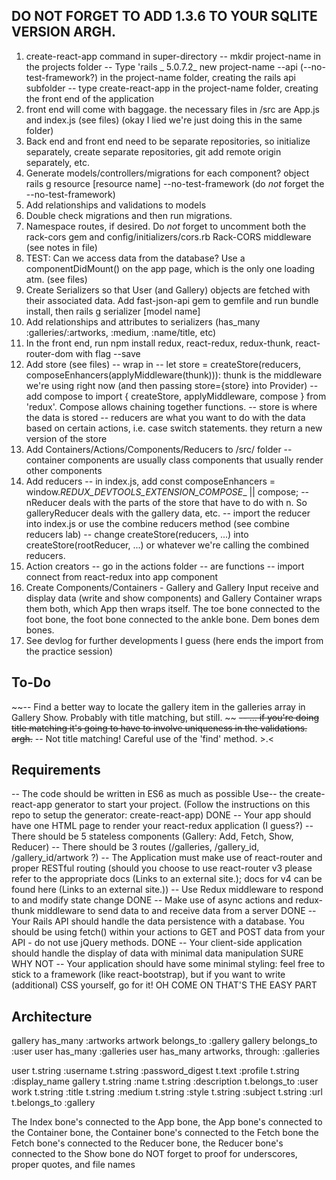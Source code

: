 ## **DO NOT FORGET TO ADD 1.3.6 TO YOUR SQLITE VERSION ARGH.**
1. create-react-app command in super-directory
    -- mkdir project-name in the projects folder
    -- Type 'rails _ 5.0.7.2_ new project-name --api (--no-test-framework?) in the project-name folder, creating the rails api subfolder
    -- type create-react-app in the project-name folder, creating the front end of the application
2. front end will come with baggage. the necessary files in /src are App.js and index.js (see files) (okay I lied we're just doing this in the same folder)
3. Back end and front end need to be separate repositories, so initialize separately, create separate repositories, git add remote origin separately, etc.
4. Generate models/controllers/migrations for each component? object rails g resource [resource name] --no-test-framework (do *not* forget the --no-test-framework)
5. Add relationships and validations to models
6. Double check migrations and then run migrations.
7. Namespace routes, if desired. Do *not* forget to uncomment both the rack-cors gem and config/initializers/cors.rb Rack-CORS middleware (see notes in file)
8. TEST: Can we access data from the database? Use a componentDidMount() on the app page, which is the only one loading atm. (see files)
9. Create Serializers so that User (and Gallery) objects are fetched with their associated data. Add fast-json-api gem to gemfile and run bundle install, then rails g serializer [model name]
10. Add relationships and attributes to serializers (has_many :galleries/:artworks, :medium, :name/title, etc)
11. In the front end, run npm install redux, react-redux, redux-thunk, react-router-dom with flag --save 
12. Add store (see files)
    -- wrap <App /> in <Provider>
    -- let store = createStore(reducers, composeEnhancers(applyMiddleware(thunk))): thunk is the middleware we're using right now (and then passing store={store} into Provider)
    -- add compose to import { createStore, applyMiddleware, compose } from 'redux'. Compose allows chaining together functions.
    -- store is where the data is stored
    -- reducers are what you want to do with the data based on certain actions, i.e. case switch statements. they return a new version of the store
13. Add Containers/Actions/Components/Reducers to /src/ folder
    -- container components are usually class components that usually render other components
14. Add reducers
    -- in index.js, add const composeEnhancers = window._REDUX_DEVTOOLS_EXTENSION_COMPOSE__ || compose;
    -- nReducer deals with the parts of the store that have to do with n. So galleryReducer deals with the gallery data, etc.
    -- import the reducer into index.js or use the combine reducers method (see combine reducers lab)
    -- change createStore(reducers, ...) into createStore(rootReducer, ...) or whatever we're calling the combined reducers.
15. Action creators 
    -- go in the actions folder
    -- are functions
    -- import connect from react-redux into app component
16. Create Components/Containers - Gallery and Gallery Input receive and display data (write and show components) and Gallery Container wraps them both, which App then wraps itself. The toe bone connected to the foot bone, the foot bone connected to the ankle bone. Dem bones dem bones. 
17. See devlog for further developments I guess (here ends the import from the practice session)

## To-Do
~~-- Find a better way to locate the gallery item in the galleries array in Gallery Show. Probably with title matching, but still. ~~
~~-- ... if you're doing title matching it's going to have to involve uniqueness in the validations. argh.~~
-- Not title matching! Careful use of the 'find' method. >.<

## Requirements
-- The code should be written in ES6 as much as possible
Use--  the create-react-app generator to start your project. (Follow the instructions on this repo to setup the generator: create-react-app) DONE
-- Your app should have one HTML page to render your react-redux application (I guess?)
-- There should be 5 stateless components (Gallery: Add, Fetch, Show, Reducer)
-- There should be 3 routes (/galleries, /gallery_id, /gallery_id/artwork ?)
-- The Application must make use of react-router and proper RESTful routing (should you choose to use react-router v3 please refer to the appropriate docs (Links to an external site.); docs for v4 can be found here (Links to an external site.))
-- Use Redux middleware to respond to and modify state change DONE
-- Make use of async actions and redux-thunk middleware to send data to and receive data from a server DONE
-- Your Rails API should handle the data persistence with a database. You should be using fetch() within your actions to GET and POST data from your API - do not use jQuery methods. DONE
-- Your client-side application should handle the display of data with minimal data manipulation SURE WHY NOT
-- Your application should have some minimal styling: feel free to stick to a framework (like react-bootstrap), but if you want to write (additional) CSS yourself, go for it! OH COME ON THAT'S THE EASY PART

## Architecture
gallery has_many :artworks
artwork belongs_to :gallery
gallery belongs_to :user
user has_many :galleries
user has_many artworks, through: :galleries

user
    t.string :username
    t.string :password_digest 
    t.text :profile
    t.string :display_name
gallery
    t.string :name 
    t.string :description 
    t.belongs_to :user 
work
    t.string :title
    t.string :medium
    t.string :style 
    t.string :subject
    t.string :url
    t.belongs_to :gallery
    

The Index bone's connected to the App bone, the App bone's connected to the Container bone, the Container bone's connected to the Fetch bone
the Fetch bone's connected to the Reducer bone, the Reducer bone's connected to the Show bone
do NOT forget to proof for underscores, proper quotes, and file names 